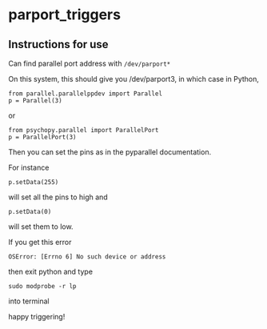 # parport_triggers

## Instructions for use

Can find parallel port address with `/dev/parport*`

On this system, this should give you /dev/parport3, in which case in Python, 

```
from parallel.parallelppdev import Parallel
p = Parallel(3)
```
or 
```
from psychopy.parallel import ParallelPort
p = ParallelPort(3)
```

Then you can set the pins as in the pyparallel documentation.

For instance
```
p.setData(255)
```
will set all the pins to high and 
```
p.setData(0)
```
will set them to low.

If you get this error
```
OSError: [Errno 6] No such device or address
```
then exit python and type
```
sudo modprobe -r lp
```
into terminal


happy triggering!
